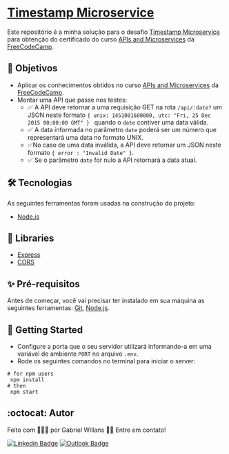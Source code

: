 # [Timestamp Microservice](https://www.freecodecamp.org/learn/apis-and-microservices/apis-and-microservices-projects/timestamp-microservice)

Este repositório é a minha solução para o desafio [Timestamp Microservice](https://www.freecodecamp.org/learn/apis-and-microservices/apis-and-microservices-projects/timestamp-microservice) para obtenção do certificado do curso  [APIs and Microservices](https://www.freecodecamp.org/learn/apis-and-microservices) da [FreeCodeCamp](https://www.freecodecamp.org).

## 🎌 Objetivos

- Aplicar os conhecimentos obtidos no curso [APIs and Microservices](https://www.freecodecamp.org/learn/apis-and-microservices) da [FreeCodeCamp](https://www.freecodecamp.org).
- Montar uma API que passe nos testes:
	- :white_check_mark: A API deve retornar a uma requisição GET na rota ```/api/:date?``` um JSON neste formato ```{ unix: 1451001600000, utc: "Fri, 25 Dec 2015 00:00:00 GMT" } ``` quando o ```date``` contiver uma data válida.
	- :white_check_mark: A data informada no parâmetro ```date```  poderá ser um número que representará uma data no formato UNIX. 
	- :white_check_mark:No caso de uma data inválida, a API deve retornar um JSON neste formato ```{ error : "Invalid Date" }```.
	- :white_check_mark: Se o parâmetro ```date``` for nulo a API retornará a data atual.

## 🛠 Tecnologias

As seguintes ferramentas foram usadas na construção do projeto:

- [Node.js](https://nodejs.org/)

## 📁 Libraries

- [Express](https://expressjs.com/)
- [CORS](https://www.npmjs.com/package/cors)

## ✨ Pré-requisitos

Antes de começar, você vai precisar ter instalado em sua máquina as seguintes ferramentas:
[Git](https://git-scm.com), [Node.js](https://nodejs.org/en/).

## 🚀 Getting Started

- Configure a porta que o seu servidor utilizará informando-a em uma variável de ambiente ```PORT``` no arquivo ```.env```.
- Rode os seguintes comandos no terminal para iniciar o server:

```
# for npm users
 npm install
# then 
 npm start
```
## :octocat: Autor

Feito com 👨🏻‍💻 por Gabriel Willans 👋🏽 Entre em contato!

[![Linkedin Badge](https://img.shields.io/badge/-Gabriel-blue?style=flat-square&logo=Linkedin&logoColor=white&link=https://www.linkedin.com/in/gabriel-willans-780754200/)](https://www.linkedin.com/in/gabriel-willans-780754200/) [![Outlook Badge](https://img.shields.io/badge/-g.willans@outlook.com-00a0ee?style=flat-square&logo=microsoftoutlook&logoColor=white&link=mailto:tgmarinho@gmail.com)](mailto:tgmarinho@gmail.com)

